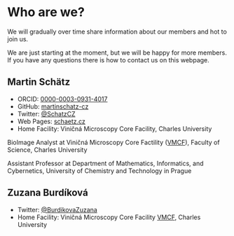 # Who are we?

We will gradually over time share information about our members and hot to join us.

We are just starting at the moment, but we will be happy for more members. If you have any questions there is how to contact us on this webpage.

## Martin Schätz
 - ORCID: [0000-0003-0931-4017](https://orcid.org/0000-0003-0931-4017)
 - GitHub: [martinschatz-cz](https://github.com/martinschatz-cz)
 - Twitter: [@SchatzCZ](https://twitter.com/schatzcz)
 - Web Pages: [schaetz.cz](https://www.schaetz.cz/)
 - Home Facility: Viničná Microscopy Core Facility, Charles University

BioImage Analyst at Viničná Microscopy Core Factility ([VMCF](https://www.natur.cuni.cz/biology/service/laboratory-of-confocal-and-fluorescence-microscopy?set_language=en)), Faculty of Science, Charles University

Assistant Professor at Department of Mathematics, Informatics, and Cybernetics, University of Chemistry and Technology in Prague

## Zuzana Burdíková
 - Twitter: [@BurdikovaZuzana]([https://twitter.com/schatzcz](https://twitter.com/BurdikovaZuzana))
 - Home Facility: Viničná Microscopy Core Facility [VMCF](https://www.natur.cuni.cz/biology/service/laboratory-of-confocal-and-fluorescence-microscopy?set_language=en), Charles University
